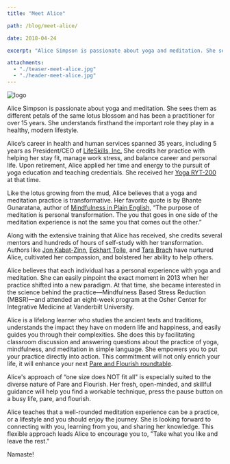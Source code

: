 ```yaml
---
title: "Meet Alice"

path: /blog/meet-alice/

date: 2018-04-24

excerpt: "Alice Simpson is passionate about yoga and meditation. She sees them as different petals of the same lotus blossom and has been a practitioner for over 15 years."

attachments:
  - "./teaser-meet-alice.jpg"
  - "./header-meet-alice.jpg"
---
```


<div class="row">
  <div class="col-xs-12">
    <img class="center-image" src="/assets/images/posts/meet-alice/image1.png" alt="logo">
  </div>
</div>

Alice Simpson is passionate about yoga and meditation. She sees them as different petals of the same lotus blossom and has been a practitioner for over 15 years. She understands firsthand the important role they play in a healthy, modern lifestyle. 

Alice’s career in health and human services spanned 35 years, including 5 years as President/CEO of [LifeSkills, Inc.](http://www.lifeskills.com/) She credits her practice with helping her stay fit, manage work stress, and balance career and personal life. Upon retirement, Alice applied her time and energy to the pursuit of yoga education and teaching credentials. She received her [Yoga RYT-200](https://www.yogaalliance.org/Credentialing/For_Teachers/RYT_200) at that time.

Like the lotus growing from the mud, Alice believes that a yoga and meditation practice is transformative. Her favorite quote is by Bhante Gunaratana, author of [Mindfulness in Plain English](https://amzn.to/2FfjVU6), “The purpose of meditation is personal transformation. The you that goes in one side of the meditation experience is not the same you that comes out the other.” 

Along with the extensive training that Alice has received, she credits several mentors and hundreds of hours of self-study with her transformation. Authors like [Jon Kabat-Zinn](https://www.mindfulnesscds.com/), [Eckhart Tolle](https://amzn.to/2Jntd2S), and [Tara Brach](https://www.tarabrach.com/) have nurtured Alice, cultivated her compassion, and bolstered her ability to help others.

Alice believes that each individual has a personal experience with yoga and meditation. She can easily pinpoint the exact moment in 2013 when her practice shifted into a new paradigm. At that time, she became interested in the science behind the practice—Mindfulness Based Stress Reduction (MBSR)—and attended an eight-week program at the Osher Center for Integrative Medicine at Vanderbilt University.

Alice is a lifelong learner who studies the ancient texts and traditions, understands the impact they have on modern life and happiness, and easily guides you through their complexities. She does this by facilitating classroom discussion and answering questions about the practice of yoga, mindfulness, and meditation in simple language. She empowers you to put your practice directly into action. This commitment will not only enrich your life, it will enhance your next [Pare and Flourish roundtable](https://www.eventbrite.com/e/flourish-roundtable-mindfulness-meditation-w-4yoga-tickets-44975573150?aff=affiliate1). 

Alice's approach of “one size does NOT fit all" is especially suited to the diverse nature of Pare and Flourish. Her fresh, open-minded, and skillful guidance will help you find a workable technique, press the pause button on a busy life, pare, and flourish. 

Alice teaches that a well-rounded meditation experience can be a practice, or a lifestyle and you should enjoy the journey. She is looking forward to connecting with you, learning from you, and sharing her knowledge. This flexible approach leads Alice to encourage you to, "Take what you like and leave the rest."

Namaste!
